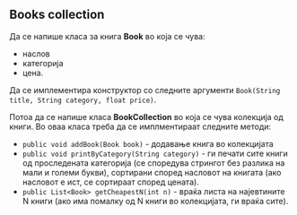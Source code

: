 ## Books collection
Да се напише класа за книга **Book** во која се чува:

+ наслов
+ категорија
+ цена.

Да се имплементира конструктор со следните аргументи `Book(String title, String category, float price)`.

Потоа да се напише класа **BookCollection** во која се чува колекција од книги. Во оваа класа треба да се имплментираат следните методи:

+ `public void addBook(Book book)` - додавање книга во колекцијата
+ `public void printByCategory(String category)` - ги печати сите книги од проследената категорија (се споредува стрингот без разлика на мали и големи букви), сортирани според насловот на книгата (ако насловот е ист, се сортираат според цената).
+ `public List<Book> getCheapestN(int n)` - враќа листа на најевтините N книги (ако има помалку од N книги во колекцијата, ги враќа сите).
